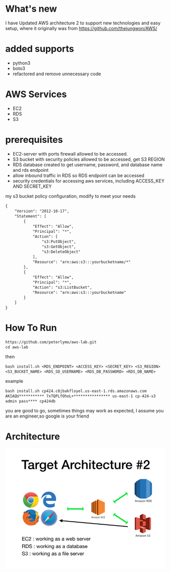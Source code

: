 
# What's new
I have Updated AWS architecture 2 to support new technologies and easy setup, where it originally was from https://github.com/thejungwon/AWS/ 

# added supports 
- python3
- boto3
- refactored and remove unnecessary code

# AWS Services
- EC2
- RDS
- S3

# prerequisites

- EC2-server with ports firewall allowed to be accessed.
- S3 bucket with security policies allowed to be accessed, get S3 REGION 
- RDS database created to get username, password, and database name and rds endpoint
- allow inbound traffic in RDS so RDS endpoint can be accessed
- security credentials for accessing aws services, including ACCESS_KEY AND SECRET_KEY

my s3 bucket policy configuration, modify to meet your needs

```
{
    "Version": "2012-10-17",
    "Statement": [
        {
            "Effect": "Allow",
            "Principal": "*",
            "Action": [
                "s3:PutObject",
                "s3:GetObject",
                "s3:DeleteObject"
            ],
            "Resource": "arn:aws:s3:::yourbucketname/*"
        },
        {
            "Effect": "Allow",
            "Principal": "*",
            "Action": "s3:ListBucket",
            "Resource": "arn:aws:s3:::yourbucketname"
        }
    ]
}
```

# How To Run

```
https://github.com/peterlymo/aws-lab.git
cd aws-lab
```

then 

```
bash install.sh <RDS_ENDPOINT> <ACCESS_KEY> <SECRET_KEY> <S3_REGION> <S3_BUCKET_NAME> <RDS_SD_USERNAME> <RDS_DB_PASSWORD> <RDS_DB_NAME> 
```
example 

```
bash install.sh cp424.c8jbakfloyel.us-east-1.rds.amazonaws.com AKIAQU*********** 7xTQPLfOhoL+**************** us-east-1 cp-424-s3 admin pass**** cp424db

```

you are good to go, sometimes things may work as expected, I assume you are an engineer,so google is your friend

# Architecture
![Architecture](static/target_architecture_2.png)

